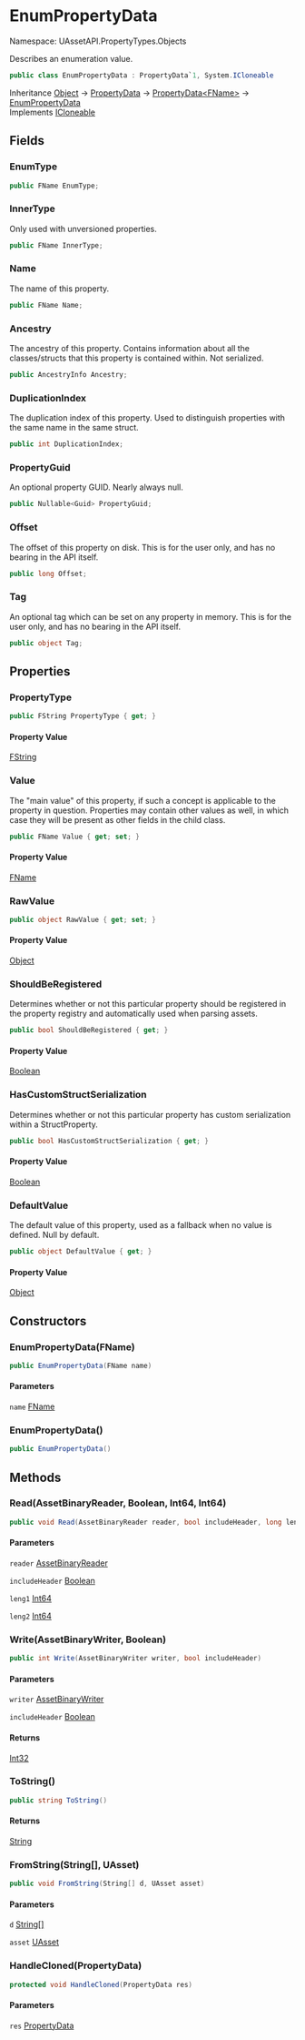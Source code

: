 # EnumPropertyData

Namespace: UAssetAPI.PropertyTypes.Objects

Describes an enumeration value.

```csharp
public class EnumPropertyData : PropertyData`1, System.ICloneable
```

Inheritance [Object](https://docs.microsoft.com/en-us/dotnet/api/system.object) → [PropertyData](./uassetapi.propertytypes.objects.propertydata.md) → [PropertyData&lt;FName&gt;](./uassetapi.propertytypes.objects.propertydata-1.md) → [EnumPropertyData](./uassetapi.propertytypes.objects.enumpropertydata.md)<br>
Implements [ICloneable](https://docs.microsoft.com/en-us/dotnet/api/system.icloneable)

## Fields

### **EnumType**

```csharp
public FName EnumType;
```

### **InnerType**

Only used with unversioned properties.

```csharp
public FName InnerType;
```

### **Name**

The name of this property.

```csharp
public FName Name;
```

### **Ancestry**

The ancestry of this property. Contains information about all the classes/structs that this property is contained within. Not serialized.

```csharp
public AncestryInfo Ancestry;
```

### **DuplicationIndex**

The duplication index of this property. Used to distinguish properties with the same name in the same struct.

```csharp
public int DuplicationIndex;
```

### **PropertyGuid**

An optional property GUID. Nearly always null.

```csharp
public Nullable<Guid> PropertyGuid;
```

### **Offset**

The offset of this property on disk. This is for the user only, and has no bearing in the API itself.

```csharp
public long Offset;
```

### **Tag**

An optional tag which can be set on any property in memory. This is for the user only, and has no bearing in the API itself.

```csharp
public object Tag;
```

## Properties

### **PropertyType**

```csharp
public FString PropertyType { get; }
```

#### Property Value

[FString](./uassetapi.unrealtypes.fstring.md)<br>

### **Value**

The "main value" of this property, if such a concept is applicable to the property in question. Properties may contain other values as well, in which case they will be present as other fields in the child class.

```csharp
public FName Value { get; set; }
```

#### Property Value

[FName](./uassetapi.unrealtypes.fname.md)<br>

### **RawValue**

```csharp
public object RawValue { get; set; }
```

#### Property Value

[Object](https://docs.microsoft.com/en-us/dotnet/api/system.object)<br>

### **ShouldBeRegistered**

Determines whether or not this particular property should be registered in the property registry and automatically used when parsing assets.

```csharp
public bool ShouldBeRegistered { get; }
```

#### Property Value

[Boolean](https://docs.microsoft.com/en-us/dotnet/api/system.boolean)<br>

### **HasCustomStructSerialization**

Determines whether or not this particular property has custom serialization within a StructProperty.

```csharp
public bool HasCustomStructSerialization { get; }
```

#### Property Value

[Boolean](https://docs.microsoft.com/en-us/dotnet/api/system.boolean)<br>

### **DefaultValue**

The default value of this property, used as a fallback when no value is defined. Null by default.

```csharp
public object DefaultValue { get; }
```

#### Property Value

[Object](https://docs.microsoft.com/en-us/dotnet/api/system.object)<br>

## Constructors

### **EnumPropertyData(FName)**

```csharp
public EnumPropertyData(FName name)
```

#### Parameters

`name` [FName](./uassetapi.unrealtypes.fname.md)<br>

### **EnumPropertyData()**

```csharp
public EnumPropertyData()
```

## Methods

### **Read(AssetBinaryReader, Boolean, Int64, Int64)**

```csharp
public void Read(AssetBinaryReader reader, bool includeHeader, long leng1, long leng2)
```

#### Parameters

`reader` [AssetBinaryReader](./uassetapi.assetbinaryreader.md)<br>

`includeHeader` [Boolean](https://docs.microsoft.com/en-us/dotnet/api/system.boolean)<br>

`leng1` [Int64](https://docs.microsoft.com/en-us/dotnet/api/system.int64)<br>

`leng2` [Int64](https://docs.microsoft.com/en-us/dotnet/api/system.int64)<br>

### **Write(AssetBinaryWriter, Boolean)**

```csharp
public int Write(AssetBinaryWriter writer, bool includeHeader)
```

#### Parameters

`writer` [AssetBinaryWriter](./uassetapi.assetbinarywriter.md)<br>

`includeHeader` [Boolean](https://docs.microsoft.com/en-us/dotnet/api/system.boolean)<br>

#### Returns

[Int32](https://docs.microsoft.com/en-us/dotnet/api/system.int32)<br>

### **ToString()**

```csharp
public string ToString()
```

#### Returns

[String](https://docs.microsoft.com/en-us/dotnet/api/system.string)<br>

### **FromString(String[], UAsset)**

```csharp
public void FromString(String[] d, UAsset asset)
```

#### Parameters

`d` [String[]](https://docs.microsoft.com/en-us/dotnet/api/system.string)<br>

`asset` [UAsset](./uassetapi.uasset.md)<br>

### **HandleCloned(PropertyData)**

```csharp
protected void HandleCloned(PropertyData res)
```

#### Parameters

`res` [PropertyData](./uassetapi.propertytypes.objects.propertydata.md)<br>
